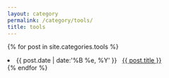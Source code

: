 ```yaml
---
layout: category
permalink: /category/tools/
title: tools
---
```

{% for post in site.categories.tools %}
 <li><span>{{ post.date | date:'%B %e, %Y' }}</span> &nbsp; <a href="{{ post.url }}">{{ post.title }}</a></li>
{% endfor %}